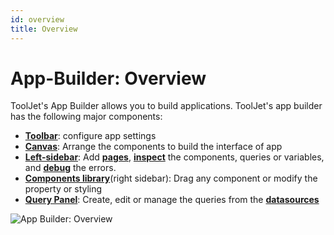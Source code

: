 ```yaml
---
id: overview
title: Overview
---
```


# App-Builder: Overview

ToolJet's App Builder allows you to build applications. ToolJet's app builder has the following major components:

- **[Toolbar](/docs/app-builder/toolbar)**: configure app settings
- **[Canvas](/docs/app-builder/canvas)**: Arrange the components to build the interface of app
- **[Left-sidebar](/docs/app-builder/left-sidebar)**: Add **[pages](/docs/tutorial/pages)**, **[inspect](/docs/how-to/use-inspector)** the components, queries or variables, and **[debug](#debugger)** the errors.
- **[Components library](/docs/app-builder/components-library)**(right sidebar): Drag any component or modify the property or styling
- **[Query Panel](/docs/app-builder/query-panel)**: Create, edit or manage the queries from the **[datasources](/docs/data-sources/overview)**

<div style={{textAlign: 'center'}}>

<img className="screenshot-full" src="/img/v2-beta/app-builder/builder.png" alt="App Builder: Overview"/>

</div>
